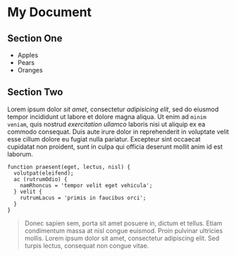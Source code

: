 # My Document #
## Section One ##

- Apples
- Pears
- Oranges

## Section Two ##

Lorem ipsum dolor _sit amet_, consectetur *adipisicing elit*, sed do eiusmod tempor incididunt ut labore et dolore magna aliqua. Ut enim ad `minim veniam`, quis nostrud _*exercitation ullamco*_ laboris nisi ut aliquip ex ea commodo consequat. Duis aute irure dolor in reprehenderit in voluptate velit esse cillum dolore eu fugiat nulla pariatur. Excepteur sint occaecat cupidatat non proident, sunt in culpa qui officia deserunt mollit anim id est laborum.

    function praesent(eget, lectus, nisl) {
      volutpat(eleifend);
      ac (rutrumOdio) {
        namRhoncus = 'tempor velit eget vehicula';
      } velit {
        rutrumLacus = 'primis in faucibus orci';
      }
    }

> Donec sapien sem, porta sit amet posuere in, dictum et tellus.
> Etiam condimentum massa at nisl congue euismod. Proin pulvinar
> ultricies mollis. Lorem ipsum dolor sit amet, consectetur
> adipiscing elit. Sed turpis lectus, consequat non congue vitae.